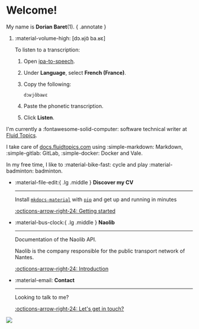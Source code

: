 # Welcome!

My name is **Dorian Baret**(1).
{ .annotate }

1.  :material-volume-high: <span class="phonetics">[dɔ.ʁjɑ̃ ba.ʁɛ]</span>

    To listen to a transcription:

    1. Open [ipa-to-speech](https://www.antvaset.com/ipa-to-speech).
    2. Under **Language**, select **French (France)**.
    3. Copy the following:
        
        ```
        dɔʁjɑ̃baʁɛ
        ```

    4. Paste the phonetic transcription.
    5. Click **Listen**.

I'm currently a <span class="do_not_break">:fontawesome-solid-computer: software</span> technical writer at [Fluid&nbsp;Topics](https://www.fluidtopics.com/).

I take care of [docs.fluidtopics.com](https://docs.fluidtopics.com/) using <span class="do_not_break">:simple-markdown: Markdown</span>, <span class="do_not_break">:simple-gitlab: GitLab</span>, <span class="do_not_break">:simple-docker: Docker</span> and Vale.

In my free time, I like to <span class="do_not_break">:material-bike-fast: cycle</span> and play <span class="do_not_break">:material-badminton: badminton</span>.

<div class="grid cards" markdown>

-   :material-file-edit:{ .lg .middle } __Discover my CV__

    ---

    Install [`mkdocs-material`](#) with [`pip`](#) and get up
    and running in minutes

    [:octicons-arrow-right-24: Getting started](#)

-   :material-bus-clock:{ .lg .middle } __Naolib__

    ---

    Documentation of the Naolib API.
    
    Naolib is the company responsible for the public transport network of Nantes.

    [:octicons-arrow-right-24: Introduction](naolib_api.md)

-   :material-email: __Contact__

    ---

    Looking to talk to me?

    [:octicons-arrow-right-24: Let's get in touch?](contact.md)

</div>

![](https://i.kym-cdn.com/entries/icons/original/000/022/477/5ebacf52cd3221a7487b805d0954b422.jpg)
